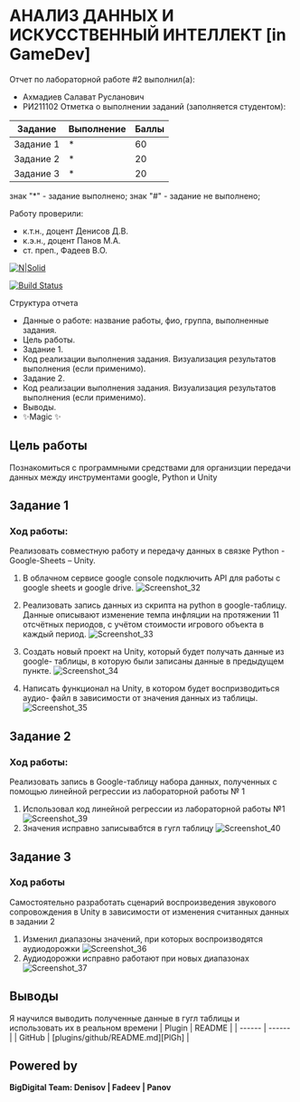 # АНАЛИЗ ДАННЫХ И ИСКУССТВЕННЫЙ ИНТЕЛЛЕКТ [in GameDev]
Отчет по лабораторной работе #2 выполнил(а):
- Ахмадиев Салават Русланович
- РИ211102
Отметка о выполнении заданий (заполняется студентом):

| Задание | Выполнение | Баллы |
| ------ | ------ | ------ |
| Задание 1 | * | 60 |
| Задание 2 | * | 20 |
| Задание 3 | * | 20 |

знак "*" - задание выполнено; знак "#" - задание не выполнено;

Работу проверили:
- к.т.н., доцент Денисов Д.В.
- к.э.н., доцент Панов М.А.
- ст. преп., Фадеев В.О.

[![N|Solid](https://cldup.com/dTxpPi9lDf.thumb.png)](https://nodesource.com/products/nsolid)

[![Build Status](https://travis-ci.org/joemccann/dillinger.svg?branch=master)](https://travis-ci.org/joemccann/dillinger)

Структура отчета

- Данные о работе: название работы, фио, группа, выполненные задания.
- Цель работы.
- Задание 1.
- Код реализации выполнения задания. Визуализация результатов выполнения (если применимо).
- Задание 2.
- Код реализации выполнения задания. Визуализация результатов выполнения (если применимо).
- Выводы.
- ✨Magic ✨

## Цель работы
Познакомиться с программными средствами для организции передачи данных между инструментами google, Python и Unity

## Задание 1
### Ход работы: 
Реализовать совместную работу и передачу данных в связке Python - Google-Sheets – Unity.
1. В облачном сервисе google console подключить API для работы с google sheets и google drive.
![Screenshot_32](https://user-images.githubusercontent.com/114305772/206598246-4c54a94a-512d-4139-b5f3-bdaae195374a.png)

2. Реализовать запись данных из скрипта на python в google-таблицу. Данные описывают изменение темпа инфляции на протяжении 11 отсчётных периодов, с учётом стоимости игрового объекта в каждый период.
![Screenshot_33](https://user-images.githubusercontent.com/114305772/206598420-7f1ef0c9-d42a-4c35-aeeb-c9bdb17a85c1.png)

3. Создать новый проект на Unity, который будет получать данные из google- таблицы, в которую были записаны данные в предыдущем пункте.
![Screenshot_34](https://user-images.githubusercontent.com/114305772/206598586-60482bcb-e6cb-47ee-8331-04b90a73d106.png)

4. Написать функционал на Unity, в котором будет воспризводиться аудио- файл в зависимости от значения данных из таблицы.
![Screenshot_35](https://user-images.githubusercontent.com/114305772/206598703-74788654-a615-4e0d-a8e1-3e4311f8bfdf.png)


## Задание 2
### Ход работы:
Реализовать запись в Google-таблицу набора данных, полученных с помощью линейной регрессии из лабораторной работы № 1
1. Использовал код линейной регрессии из лабораторной работы №1 
![Screenshot_39](https://user-images.githubusercontent.com/114305772/206604316-e94e2767-ac83-462c-920a-bb8c8fa57908.png)
2. Значения исправно записывабтся в гугл таблицу
![Screenshot_40](https://user-images.githubusercontent.com/114305772/206604320-9458c7fa-787c-4503-ad1b-72d957c1b32c.png)

## Задание 3
### Ход работы
Самостоятельно разработать сценарий воспроизведения звукового сопровождения в Unity в зависимости от изменения считанных данных в задании 2
1. Изменил диапазоны значений, при которых воспроизводятся аудиодорожки
![Screenshot_36](https://user-images.githubusercontent.com/114305772/206604440-2d4b2ef7-d22f-4b28-852d-5c4ba9231453.png)
2. Аудиодорожки исправно работают при новых диапазонах
![Screenshot_37](https://user-images.githubusercontent.com/114305772/206604447-19c0c97e-613f-4fb3-af92-3644687e3527.png)

## Выводы
Я научился выводить полученные данные в гугл таблицы и использовать их в реальном времени
| Plugin | README |
| ------ | ------ |
| GitHub | [plugins/github/README.md][PlGh] |

## Powered by

**BigDigital Team: Denisov | Fadeev | Panov**
